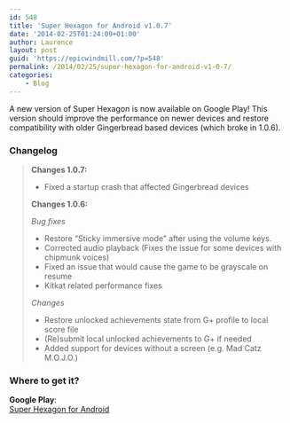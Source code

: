 ```yaml
---
id: 548
title: 'Super Hexagon for Android v1.0.7'
date: '2014-02-25T01:24:09+01:00'
author: Laurence
layout: post
guid: 'https://epicwindmill.com/?p=548'
permalink: /2014/02/25/super-hexagon-for-android-v1-0-7/
categories:
    - Blog
---
```


A new version of Super Hexagon is now available on Google Play! This version should improve the performance on newer devices and restore compatibility with older Gingerbread based devices (which broke in 1.0.6).

### Changelog

> **Changes 1.0.7:**
> 
> - Fixed a startup crash that affected Gingerbread devices
> 
> **Changes 1.0.6:**
> 
> *Bug fixes*
> 
> - Restore “Sticky immersive mode” after using the volume keys.
> - Corrected audio playback (Fixes the issue for some devices with chipmunk voices)
> - Fixed an issue that would cause the game to be grayscale on resume
> - Kitkat related performance fixes
> 
> *Changes*
> 
> - Restore unlocked achievements state from G+ profile to local score file
> - (Re)submit local unlocked achievements to G+ if needed
> - Added support for devices without a screen (e.g. Mad Catz M.O.J.O.)

### Where to get it?

**Google Play**:  
[Super Hexagon for Android](https://play.google.com/store/apps/details?id=com.distractionware.superhexagon)